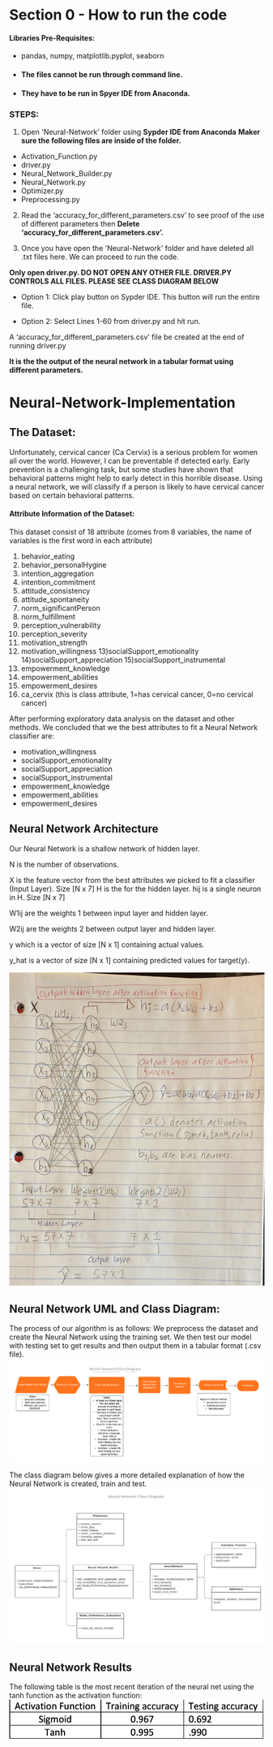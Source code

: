 # Section 0 - How to run the code
#### Libraries Pre-Requisites:

+ pandas, numpy, matplotlib.pyplot, seaborn

+ #### The files cannot be run through command line.

+ #### They have to be run in Spyer IDE from Anaconda.

### STEPS:

1) Open 'Neural-Network' folder using **Sypder IDE from Anaconda**
**Maker sure the following files are inside of the folder.**
- Activation_Function.py
- driver.py
- Neural_Network_Builder.py
- Neural_Network.py
- Optimizer.py
- Preprocessing.py

2) Read the ‘accuracy_for_different_parameters.csv’ to see proof of the use of different parameters then **Delete ‘accuracy_for_different_parameters.csv’.**

3) Once you have open the 'Neural-Network' folder and have deleted all .txt files here. We can proceed to run the code.

**Only open driver.py. DO NOT OPEN ANY OTHER FILE. DRIVER.PY CONTROLS ALL FILES. PLEASE SEE CLASS DIAGRAM BELOW**

- Option 1: Click play button on Sypder IDE. This button will run the entire file.

- Option 2: Select Lines 1-60 from driver.py and hit run.

A ‘accuracy_for_different_parameters.csv’ file be created at the end of running driver.py

**It is the the output of the neural network in a tabular format using different parameters.**


# Neural-Network-Implementation

## The Dataset:
Unfortunately, cervical cancer (Ca Cervix) is a serious problem for women all over the world.
However, I can be preventable if detected early. Early prevention is a challenging task, but some studies
have shown that behavioral patterns might help to early detect in this horrible disease.
Using a neural network, we will classify if a person is likely to have cervical cancer based on certain
behavioral patterns.
 
#### Attribute Information of the Dataset:
This dataset consist of 18 attribute (comes from 8 variables, the name of variables is the first word in each attribute)
1) behavior_eating
2) behavior_personalHygine
3) intention_aggregation
4) intention_commitment
5) attitude_consistency
6) attitude_spontaneity
7) norm_significantPerson
8) norm_fulfillment
9) perception_vulnerability
10) perception_severity 
11) motivation_strength
12) motivation_willingness 
13)socialSupport_emotionality
14)socialSupport_appreciation
15)socialSupport_instrumental 
16) empowerment_knowledge 
17) empowerment_abilities
18) empowerment_desires
19) ca_cervix (this is class attribute, 1=has cervical cancer, 0=no cervical cancer)

After performing exploratory data analysis on the dataset and other methods. We concluded
that we the best attributes to fit a Neural Network classifier are:

- motivation_willingness 
- socialSupport_emotionality 
- socialSupport_appreciation
- socialSupport_instrumental 
- empowerment_knowledge
- empowerment_abilities
- empowerment_desires



## Neural Network Architecture
Our Neural Network is a shallow network of hidden layer.

N is the number of observations.

X is the feature vector from the best attributes we picked to fit a classifier (Input Layer). Size [N x 7] H is the for the hidden layer. hij is a single neuron in H. Size [N x 7]

W1ij are the weights 1 between input layer and hidden layer.

W2ij are the weights 2 between output layer and hidden layer.

y which is a vector of size [N x 1] containing actual values.

y_hat is a vector of size [N x 1] containing predicted values for target(y).

![Neural Network Flow](https://github.com/JaimeGoB/Neural-Network-Implementation/blob/master/images/nn-architecture.png)


## Neural Network UML and Class Diagram:
The process of our algorithm is as follows:
We preprocess the dataset and create the Neural Network using the training set. We then test our model with testing set to get results and then output them in a tabular format (.csv file).
![Neural Network Flow](https://github.com/JaimeGoB/Neural-Network-Implementation/blob/master/images/Neural-Network-Flow.png)

The class diagram below gives a more detailed explanation of how the Neural Network is created, train and test.
![Neural Network Flow](https://github.com/JaimeGoB/Neural-Network-Implementation/blob/master/images/Neural-Network.png)

## Neural Network Results
The following table is the most recent iteration of the neural net using the tanh function as the activation function:
![Neural Network Flow](https://github.com/JaimeGoB/Neural-Network-Implementation/blob/master/images/accuracy.png)
